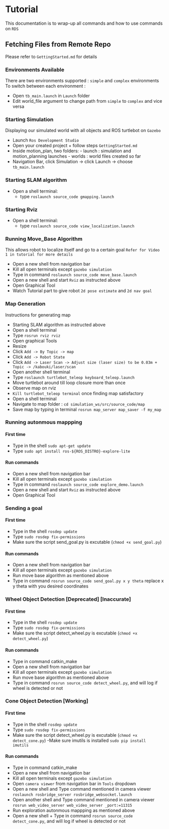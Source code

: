 # Tutorial
This documentation is to wrap-up all commands and how to use commands on `RDS`

## Fetching Files from Remote Repo
Please refer to `GettingStarted.md` for details

### Environments Available
There are two environments supported : `simple` and `complex` environments
To switch between each environment :
- Open `tb_main.launch` in `Launch` folder
- Edit world_file argument to change path from `simple` to `complex` and vice versa

### Starting Simulation
Displaying our simulated world with all objects and ROS turtlebot on `Gazebo`
- Launch `Ros Development Studio`
- Open your created project + follow steps ``GettingStarted.md``
- Inside motion_plan, two folders:
        - launch : simulation and motion_planning launches
        - worlds : world files created so far
- Navigation Bar, click Simulation -> click Launch -> choose `tb_main.launch`

### Starting SLAM algorithm
- Open a shell terminal:
    - type `roslaunch source_code gmapping.launch`

### Starting Rviz
- Open a shell terminal:
    - type `roslaunch source_code view_localization.launch`

### Running Move_Base Algorithm
This allows robot to localize itself and go to a certain goal `Refer for Video 1 in tutorial for more details`
- Open a new shell from navigation bar
- Kill all open terminals except `gazebo simulation`
- Type in command `roslaunch source_code move_base.launch`
- Open a new shell and start `Rviz` as instructed above
- Open Graphical Tool
- Watch Tutorial part to give robot `2d pose estimate` and `2d nav goal`

### Map Generation
Instructions for generating map
- Starting SLAM algorithm as instructed above
- Open a shell terminal
- Type `rosrun rviz rviz`
- Open graphical Tools
- Resize
- Click `Add -> By Topic -> map`
- Click `Add -> Robot State`
- Click `Add -> Laser Scan -> Adjust size (laser size) to be 0.03m + Topic -> /kabouki/laser/scan`
- Open another shell terminal
- Type `roslaunch turtlebot_teleop keyboard_teleop.launch`
- Move turtlebot around till loop closure more than once
- Observe map on rviz
- `Kill turtlebot_teleop terminal` once finding map satisfactory
- Open a shell terminal
- Navigate to map folder : `cd simulation_ws/src/source_code/map`
- Save map by typing in terminal `rosrun map_server map_saver -f my_map`

### Running autonmous mappping
#### First time
- Type in the shell `sudo apt-get update`
- Type `sudo apt install ros-${ROS_DISTRO}-explore-lite`
#### Run commands
- Open a new shell from navigation bar
- Kill all open terminals except `gazebo simulation`
- Type in command `roslaunch source_code explore_demo.launch`
- Open a new shell and start `Rviz` as instructed above
- Open Graphical Tool

### Sending a goal
#### First time
- Type in the shell `rosdep update`
- Type `sudo rosdep fix-permissions`
- Make sure the script send_goal.py is excutable (`chmod +x send_goal.py`)
#### Run commands
- Open a new shell from navigation bar
- Kill all open terminals except `gazebo simulation`
- Run move base algorithm as mentioned above
- Type in command `rosrun source_code send_goal.py x y theta` replace x y theta with you desired coordinates

### Wheel Object Detection [Deprecated] [Inaccurate]
#### First time
- Type in the shell `rosdep update`
- Type `sudo rosdep fix-permissions`
- Make sure the script detect_wheel.py is excutable (`chmod +x detect_wheel.py`)
#### Run commands
- Type in command catkin_make
- Open a new shell from navigation bar
- Kill all open terminals except `gazebo simulation`
- Run move base algorithm as mentioned above
- Type in command `rosrun source_code detect_wheel.py`, and will log if wheel is detected or not

### Cone Object Detection [Working]
#### First time
- Type in the shell `rosdep update`
- Type `sudo rosdep fix-permissions`
- Make sure the script detect_wheel.py is excutable (`chmod +x detect_cone.py`)
-Make sure imutils is installed `sudo pip install imutils`
#### Run commands
- Type in command catkin_make
- Open a new shell from navigation bar
- Kill all open terminals except `gazebo simulation`
- Open `camera viewer` from navigation bar in `Tools` dropdown
- Open a new shell and Type command mentioned in camera viewer `roslaunch rosbridge_server rosbridge_websocket.launch`
- Open another shell and Type command mentioned in camera viewer `rosrun web_video_server web_video_server _port:=11315`
- Run exploration autonmous mappping as mentioned above
- Open a new shell + Type in command `rosrun source_code detect_cone.py`, and will log if wheel is detected or not




